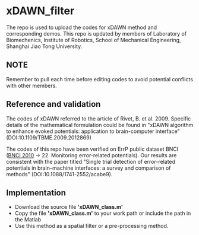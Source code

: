 # xDAWN_filter
The repo is used to upload the codes for xDAWN method and corresponding demos. This repo is updated by members of Laboratory of Biomechenics, Institute of Robotics, School of Mechanical Engineering, Shanghai Jiao Tong University.
## NOTE
Remember to pull each time before editing codes to avoid potential conflicts with other members.
## Reference and validation
The codes of xDAWN referred to the article of Rivet, B. et al. 2009. Specific details of the mathematical formulation could be found in "xDAWN algorithm to enhance evoked potentials: application to brain-computer interface" (DOI:10.1109/TBME.2009.2012869)

The codes of this repo have been verified on ErrP public dataset BNCI ([BNCI 2010](http://bnci-horizon-2020.eu/database/data-sets) -> 22. Monitoring error-related potentials). Our results are consistent with the paper titled "Single trial detection of error-related potentials in brain–machine interfaces: a survey and comparison of methods" (DOI:10.1088/1741-2552/acabe9).
## Implementation
- Download the source file **'xDAWN_class.m'**
- Copy the file **'xDAWN_class.m'** to your work path or include the path in the Matlab
- Use this method as a spatial filter or a pre-processing method.
